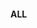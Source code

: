 #### ALL
[Adobe]: https://helpx.adobe.com/security.html
[Apache]: https://httpd.apache.org/security/
[jenkins]: https://jenkins.io/security/advisories/
[Microsoft]: blogs.technet.microsoft.com/msrc/	"RSS：https://blogs.technet.microsoft.com/msrc/feed/"
[Oracle]: 	"https://www.oracle.com/ocom/groups/public/@otn/documents/webcontent/rss-otn-sec.xml"
[Openssl]: https://www.openssl.org/news/vulnerabilities.html
[Struts2]: https://cwiki.apache.org/confluence/display/WW/Security+Bulletins


